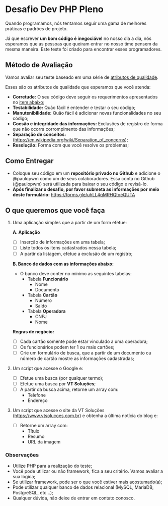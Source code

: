 # Desafio Dev PHP Pleno

Quando programamos, nós tentamos seguir uma gama de melhores práticas e padrões de projeto.

Já que escrever **um bom código é inegociável** no nosso dia a dia, nós esperamos que as pessoas que queiram entrar no nosso time pensem da mesma maneira. Este teste foi criado para encontrar esses programadores.

## Método de Avaliação

Vamos avaliar seu teste baseado em uma série de [atributos de qualidade](https://en.wikipedia.org/wiki/List_of_system_quality_attributes).

Esses são os atributos de qualidade que esperamos que você atenda:
- **Corretude:** O seu código deve seguir os requerimentos apresentados no [item abaixo](#o-que-queremos-que-você-faça);
- **Testabilidade:** Quão fácil é entender e testar o seu código;
- **Manutenibilidade:** Quão fácil é adicionar novas funcionalidades no seu código;
- **Coesão e integridade das informações:** Exclusões de registro de forma que não ocorra corrompimento das informações;
- **Separação de conceitos:** (https://en.wikipedia.org/wiki/Separation_of_concerns);
- **Resolução:** Forma com que você resolve os problemas;

## Como Entregar

- Coloque seu código em um **repositório privado no Github** e adicione o @paulopwm como um de seus colaboradores.
  Essa conta no Github (@paulopwm) será utilizada para baixar o seu código e revisá-lo.
- **Após finalizar o desafio, por favor submeta as informações por meio deste formulário:**
  https://forms.gle/uhLL4qMRHQtoeQUTA

## O que queremos que você faça

1. Uma aplicação simples que a partir de um form efetue:

   **A. Aplicação**
   - [ ] Inserção de informações em uma tabela;
   - [ ] Liste todos os itens cadastrados nessa tabela; 
   - [ ] A partir da listagem, efetue a exclusão de um registro;

   **B. Banco de dados com as informações abaixo:**
   - O banco deve conter no mínimo as seguintes tabelas:
     - Tabela **Funcionário**
       - Nome
       - Documento
     - Tabela **Cartão**
       - Número
       - Saldo
     - Tabela **Operadora**
       - CNPJ
       - Nome

   **Regras de negócio:**
   - [ ] Cada cartão somente pode estar vinculado a uma operadora;
   - [ ] Os funcionários podem ter 1 ou mais cartões;
   - [ ] Crie um formulário de busca, que a partir de um documento ou número de cartão mostre as informações cadastradas;

2. Um script que acesse o Google e:
   - [ ] Efetue uma busca (por qualquer termo);
   - [ ] Efetue uma busca por **VT Soluções**;
   - [ ] A partir da busca acima, retorne um array com:
     - Telefone
     - Endereço

3. Um script que acesse o site da VT Soluções (https://www.vtsolucoes.com.br) e obtenha a última notícia do blog e:
   - [ ] Retorne um array com:
     - Título
     - Resumo
     - URL da imagem

### Observações
- Utilize PHP para a realização do teste;
- Você pode utilizar ou não framework, fica a seu critério. Vamos avaliar a sua lógica; 
- Se utilizar framework, pode ser o que você estiver mais acostumado(a);
- Pode utilizar qualquer banco de dados relacional (MySQL, MariaDB, PostgreSQL, etc...);
- Qualquer dúvida, não deixe de entrar em contato conosco.
